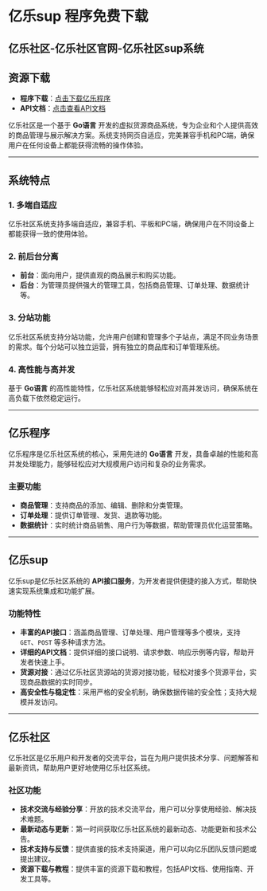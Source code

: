 # 亿乐sup 程序免费下载

## 亿乐社区-亿乐社区官网-亿乐社区sup系统

## 资源下载

- **程序下载**：[点击下载亿乐程序](https://pan.quark.cn/s/f3ea3ae8f0df)
- **API文档**：[点击查看API文档](https://pan.quark.cn/s/5493e2322796)


亿乐社区是一个基于 **Go语言** 开发的虚拟货源商品系统，专为企业和个人提供高效的商品管理与展示解决方案。系统支持网页自适应，完美兼容手机和PC端，确保用户在任何设备上都能获得流畅的操作体验。

---

## 系统特点

### 1. 多端自适应
亿乐社区系统支持多端自适应，兼容手机、平板和PC端，确保用户在不同设备上都能获得一致的使用体验。

### 2. 前后台分离
- **前台**：面向用户，提供直观的商品展示和购买功能。
- **后台**：为管理员提供强大的管理工具，包括商品管理、订单处理、数据统计等。

### 3. 分站功能
亿乐社区系统支持分站功能，允许用户创建和管理多个子站点，满足不同业务场景的需求。每个分站可以独立运营，拥有独立的商品库和订单管理系统。

### 4. 高性能与高并发
基于 **Go语言** 的高性能特性，亿乐社区系统能够轻松应对高并发访问，确保系统在高负载下依然稳定运行。

---

## 亿乐程序

亿乐程序是亿乐社区系统的核心，采用先进的 **Go语言** 开发，具备卓越的性能和高并发处理能力，能够轻松应对大规模用户访问和复杂的业务需求。

### 主要功能
- **商品管理**：支持商品的添加、编辑、删除和分类管理。
- **订单处理**：提供订单管理、发货、退款等功能。
- **数据统计**：实时统计商品销售、用户行为等数据，帮助管理员优化运营策略。

---

## 亿乐sup

亿乐sup是亿乐社区系统的 **API接口服务**，为开发者提供便捷的接入方式，帮助快速实现系统集成和功能扩展。

### 功能特性
- **丰富的API接口**：涵盖商品管理、订单处理、用户管理等多个模块，支持 `GET`、`POST` 等多种请求方法。
- **详细的API文档**：提供详细的接口说明、请求参数、响应示例等内容，帮助开发者快速上手。
- **货源对接**：通过亿乐社区货源站的货源对接功能，轻松对接多个货源平台，实现商品数据的实时同步。
- **高安全性与稳定性**：采用严格的安全机制，确保数据传输的安全性；支持大规模并发访问。

---

## 亿乐社区

亿乐社区是亿乐用户和开发者的交流平台，旨在为用户提供技术分享、问题解答和最新资讯，帮助用户更好地使用亿乐社区系统。

### 社区功能
- **技术交流与经验分享**：开放的技术交流平台，用户可以分享使用经验、解决技术难题。
- **最新动态与更新**：第一时间获取亿乐社区系统的最新动态、功能更新和技术公告。
- **技术支持与反馈**：提供直接的技术支持渠道，用户可以向亿乐团队反馈问题或提出建议。
- **资源下载与教程**：提供丰富的资源下载和教程，包括API文档、使用指南、开发工具等。



